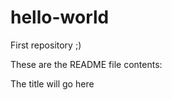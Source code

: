 hello-world
===========

First repository ;)

These are the README file contents:

<head>The title will go here</head>
